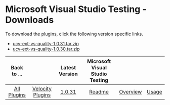 
# Microsoft Visual Studio Testing - Downloads

To download the plugins, click the following version specific links.

- [ucv-ext-vs-quality-1.0.31.tar.zip](https://github.com/UrbanCode/IBM-UCV-PLUGINS/raw/main/files/ucv-ext-vs-quality/ucv-ext-vs-quality-1.0.31.tar.zip)
- [ucv-ext-vs-quality-1.0.30.tar.zip](https://github.com/UrbanCode/IBM-UCV-PLUGINS/raw/main/files/ucv-ext-vs-quality/ucv-ext-vs-quality-1.0.30.tar.zip)


|Back to ...||Latest Version|Microsoft Visual Studio Testing|||
| :---: | :---: | :---: | :---: | :---: | :---: |
|[All Plugins](../../index.md)|[Velocity Plugins](../README.md)|[1.0.31](https://github.com/UrbanCode/IBM-UCV-PLUGINS/raw/main/files/ucv-ext-vs-quality/ucv-ext-vs-quality-1.0.31.tar.zip)|[Readme](README.md)|[Overview](overview.md)|[Usage](usage.md)|

